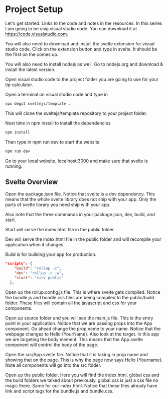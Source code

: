 #  Project Setup

Let's get started.  Links to the code and notes in the resources.  In this series I am going to be usig visual studio code.  You can download it at https://code.visualstudio.com.  

You will also need to download and install the svelte extension for visual studio code.  Click on the extension button and type in svelte.  It should be the first on the comes up.   

You will also need to install nodejs as well.  Go to nodejs.org and download & install the latest version.


Open visual studio code to the project folder you are going to use for your tip calculator.

Open a terminal on visual studio code and type in 

```bash
npx degit sveltejs/template .
```

This will clone the sveltejs/template repository to your project folder.

Next time in npm install to install the dependencies
```bash
npm install 
```

Then type in npm run dev to start the website

```bash
npm run dev
```

Go to your local website, localhost:3000 and make sure that svelte is running.

## Svelte Overview

Open the package.json file.  Notice that svelte is a dev dependency.  This means that the whole svelte library does not ship with your app.  Only the parts of svelte library you need ship with your app.

Also note that the three commands in your package.json, dev, build, and start.

Start will serve the index.html file in the public folder

Dev will serve the index.html file in the public folder and will recompile your application when it changes

Build is for building your app for production.

```json
"scripts": {
    "build": "rollup -c",
    "dev": "rollup -c -w",
    "start": "sirv public"
  },
```

Open up the rollup.config.js file.  This is where svelte gets compiled.  Notice the bundle.js and bundle.css files are being compiled to the public/build folder.  These files will contain all the javascript and css for your components.

Open up source folder and you will see the main.js file.  This is the entry point in your application.  Notice that we are passing props into the App component.  Go ahead change the prop name to your name.  Notice that the webpage changes to Hello {YourName}.  Also look at the target.  In this app we are targeting the body element.  This means that the App.svelte component will control the body of the page.

Open the src/App.svelte file.  Notice that it is taking in prop name and showing that on the page.  This is why the page now says Hello {Yourname}.  Note all components will go into the src folder.

Open up the public folder.  Here you will find the index.html, global css and the build folders we talked about previously.  global.css is just a css file no magic there.  Same for our index.html.  Notice that these files already have link and script tags for the bundle.js and bundle.css.





